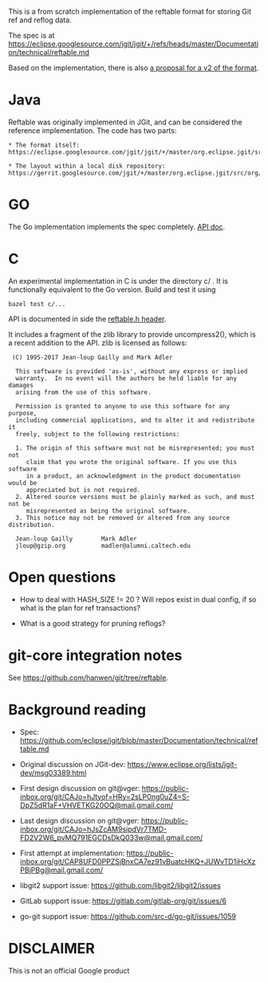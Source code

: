 
This is a from scratch implementation of the reftable format for
storing Git ref and reflog data.

The spec is at
https://eclipse.googlesource.com/jgit/jgit/+/refs/heads/master/Documentation/technical/reftable.md

Based on the implementation, there is also [a proposal for a v2 of the
format](reftable-v2-proposal.md).


# Java

Reftable was originally implemented in JGit, and can be considered the reference
implementation.  The code has two parts:

    * The format itself:
    https://eclipse.googlesource.com/jgit/jgit/+/master/org.eclipse.jgit/src/org/eclipse/jgit/internal/storage/reftable

    * The layout within a local disk repository: https://gerrit.googlesource.com/jgit/+/master/org.eclipse.jgit/src/org/eclipse/jgit/internal/storage/file/FileReftableStack.java

# GO

The Go implementation implements the spec completely.
[API doc](https://godoc.org/github.com/google/reftable).

# C

An experimental implementation in C is under the directory c/ . It is
functionally equivalent to the Go version. Build and test it using

```
bazel test c/...
```

API is documented in side the [reftable.h
header](https://github.com/google/reftable/blob/master/c/reftable.h).

It includes a fragment of the zlib library to provide uncompress2(), which is a
recent addition to the API. zlib is licensed as follows:

```
 (C) 1995-2017 Jean-loup Gailly and Mark Adler

  This software is provided 'as-is', without any express or implied
  warranty.  In no event will the authors be held liable for any damages
  arising from the use of this software.

  Permission is granted to anyone to use this software for any purpose,
  including commercial applications, and to alter it and redistribute it
  freely, subject to the following restrictions:

  1. The origin of this software must not be misrepresented; you must not
     claim that you wrote the original software. If you use this software
     in a product, an acknowledgment in the product documentation would be
     appreciated but is not required.
  2. Altered source versions must be plainly marked as such, and must not be
     misrepresented as being the original software.
  3. This notice may not be removed or altered from any source distribution.

  Jean-loup Gailly        Mark Adler
  jloup@gzip.org          madler@alumni.caltech.edu
```


# Open questions

*   How to deal with HASH_SIZE != 20 ? Will repos exist in dual config, if so
    what is the plan for ref transactions?

*   What is a good strategy for pruning reflogs?

# git-core integration notes

See https://github.com/hanwen/git/tree/reftable.


# Background reading

* Spec: https://github.com/eclipse/jgit/blob/master/Documentation/technical/reftable.md

* Original discussion on JGit-dev:  https://www.eclipse.org/lists/jgit-dev/msg03389.html

* First design discussion on git@vger: https://public-inbox.org/git/CAJo=hJtyof=HRy=2sLP0ng0uZ4=S-DpZ5dR1aF+VHVETKG20OQ@mail.gmail.com/

* Last design discussion on git@vger: https://public-inbox.org/git/CAJo=hJsZcAM9sipdVr7TMD-FD2V2W6_pvMQ791EGCDsDkQ033w@mail.gmail.com/

* First attempt at implementation: https://public-inbox.org/git/CAP8UFD0PPZSjBnxCA7ez91vBuatcHKQ+JUWvTD1iHcXzPBjPBg@mail.gmail.com/

* libgit2 support issue: https://github.com/libgit2/libgit2/issues

* GitLab support issue: https://gitlab.com/gitlab-org/git/issues/6

* go-git support issue: https://github.com/src-d/go-git/issues/1059


# DISCLAIMER

This is not an official Google product
